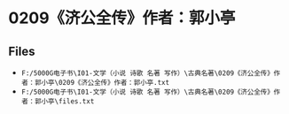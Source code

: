 # 0209《济公全传》作者：郭小亭

## Files

- `F:/5000G电子书\I01-文学（小说 诗歌 名著 写作）\古典名著\0209《济公全传》作者：郭小亭\0209《济公全传》作者：郭小亭.txt`
- `F:/5000G电子书\I01-文学（小说 诗歌 名著 写作）\古典名著\0209《济公全传》作者：郭小亭\files.txt`
